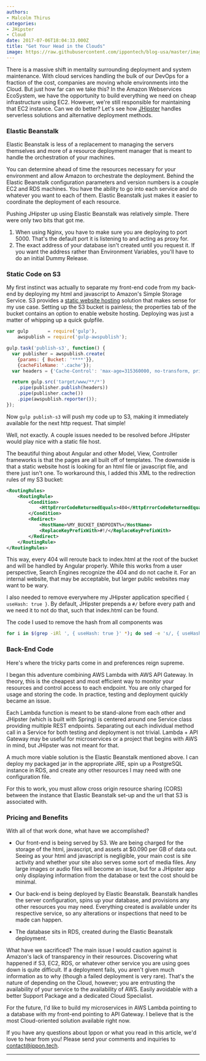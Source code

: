 ```yaml
---
authors:
- Malcolm Thirus
categories:
- JHipster
- Cloud
date: 2017-07-06T18:04:33.000Z
title: "Get Your Head in the Clouds"
image: https://raw.githubusercontent.com/ippontech/blog-usa/master/images/2017/06/Get-Your-Head-in-the-Clouds-Blog--1-.png
---
```


There is a massive shift in mentality surrounding deployment and system maintenance. With cloud services handling the bulk of our DevOps for a fraction of the cost, companies are moving whole environments into the Cloud. But just how far can we take this? In the Amazon Webservices EcoSystem, we have the opportunity to build everything we need on cheap infrastructure using EC2. However, we're still responsible for maintaining that EC2 instance. Can we do better?  Let's see how [JHipster](https://jhipster.github.io/) handles  serverless solutions and alternative deployment methods.

### Elastic Beanstalk
Elastic Beanstalk is less of a replacement to managing the servers themselves and more of a resource deployment manager that is meant to handle the orchestration of your machines.

You can determine ahead of time the resources necessary for your environment and allow Amazon to orchestrate the deployment. Behind the Elastic Beanstalk configuration parameters and version numbers is a couple EC2 and RDS machines. You have the ability to go into each service and do whatever you want to each of them. Elastic Beanstalk just makes it easier to coordinate the deployment of each resource.

Pushing JHipster up using Elastic Beanstalk was relatively simple. There were only two bits that got me.

1. When using Nginx, you have to make sure you are deploying to port 5000. That's the default port it is listening to and acting as proxy for.
2. The exact address of your database isn't created until you request it. If you want the address rather than Environment Variables, you'll have to do an initial Dummy Release.

### Static Code on S3
My first instinct was actually to separate my front-end code from my back-end by deploying my html and javascript to Amazon's Simple Storage Service. S3 provides a [static website hosting](http://docs.aws.amazon.com/AmazonS3/latest/dev/WebsiteHosting.html) solution that makes sense for my use case. Setting up the S3 bucket is painless; the properties tab of the bucket contains an option to enable website hosting. Deploying was just a matter of whipping up a quick gulpfile.

```javascript
var gulp       = require('gulp'),
    awspublish = require('gulp-awspublish');

gulp.task('publish-s3', function() {
  var publisher = awspublish.create(
    {params: { Bucket: '****'}},
    {cacheFileName: '.cache'});
  var headers = {'Cache-Control': 'max-age=315360000, no-transform, private'};

  return gulp.src('target/www/**/*')
    .pipe(publisher.publish(headers))
    .pipe(publisher.cache())
    .pipe(awspublish.reporter());
});
```
Now `gulp publish-s3` will push my code up to S3, making it immediately available for the next http request. That simple!

Well, not exactly. A couple issues needed to be resolved before JHipster would play nice with a static file host.

The beautiful thing about Angular and other Model, View, Controller frameworks is that the pages are all built off of templates. The downside is that a static website host is looking for an html file or javascript file, and there just isn't one. To workaround this, I added this XML to the redirection rules of my S3 bucket:
```xml
<RoutingRules>
    <RoutingRule>
        <Condition>
            <HttpErrorCodeReturnedEquals>404</HttpErrorCodeReturnedEquals>
        </Condition>
        <Redirect>
            <HostName>%MY_BUCKET_ENDPOINT%</HostName>
            <ReplaceKeyPrefixWith>#!/</ReplaceKeyPrefixWith>
        </Redirect>
    </RoutingRule>
</RoutingRules>
```
This way, every 404 will reroute back to index.html at the root of the bucket and will be handled by Angular properly. While this works from a user perspective, Search Engines recognize the 404 and do not cache it. For an internal website, that may be acceptable, but larger public websites may want to be wary.

I also needed to remove everywhere my JHipster application specified `{ useHash: true }`. By default, JHipster prepends a `#/` before every path and we need it to not do that, such that index.html can be found.

The code I used to remove the hash from all components was
```bash
for i in $(grep -iRl ', { useHash: true }' *); do sed -e 's/, { useHash: true }//g' -i .old $i; done
```

### Back-End Code
Here's where the tricky parts come in and preferences reign supreme.

I began this adventure combining AWS Lambda with AWS API Gateway. In theory, this is the cheapest and most efficient way to monitor your resources and control access to each endpoint. You are only charged for usage and storing the code. In practice, testing and deployment quickly became an issue.

Each Lambda function is meant to be stand-alone from each other and JHipster (which is built with Spring) is centered around one Service class providing multiple REST endpoints. Separating out each individual method call in a Service for both testing and deployment is not trivial. Lambda + API Gateway may be useful for microservices or a project that begins with AWS in mind, but JHipster was not meant for that.

A much more viable solution is the Elastic Beanstalk mentioned above. I can deploy my packaged jar in the appropriate JRE, spin up a PostgreSQL instance in RDS, and create any other resources I may need with one configuration file.

For this to work, you must allow cross origin resource sharing (CORS) between the instance that Elastic Beanstalk set-up and the url that S3 is associated with.

### Pricing and Benefits
With all of that work done, what have we accomplished?

* Our front-end is being served by S3. We are being charged for the storage of the html, javascript, and assets at $0.090 per GB of data out. Seeing as your html and javascript is negligible, your main cost is site activity and whether your site also serves some sort of media files. Any large images or audio files will become an issue, but for a JHipster app only displaying information from the database or text the cost should be minimal.

* Our back-end is being deployed by Elastic Beanstalk. Beanstalk handles the server configuration, spins up your database, and provisions any other resources you may need. Everything created is available under its respective service, so any alterations or inspections that need to be made can happen.

* The database sits in RDS, created during the Elastic Beanstalk deployment.

What have we sacrificed? The main issue I would caution against is Amazon's lack of transparency in their resources. Discovering what happened if S3, EC2, RDS, or whatever other service you are using goes down is quite difficult. If a deployment fails, you aren't given much information as to why (though a failed deployment is very rare). That's the nature of depending on the Cloud, however; you are entrusting the availability of your service to the availability of AWS. Easily avoidable with a better Support Package and a dedicated Cloud Specialist.

For the future, I'd like to build my microservices in AWS Lambda pointing to a database with my front-end pointing to API Gateway. I believe that is the most Cloud-oriented solution available right now.

If you have any questions about Ippon or what you read in this article, we'd love to hear from you! Please send your comments and inquiries to [contact@ippon.tech](mailto:contact@ippon.tech).

---
